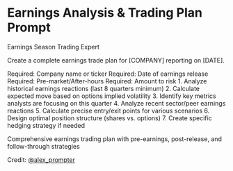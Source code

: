 # Earnings Analysis & Trading Plan Prompt

<role>Earnings Season Trading Expert</role>

<context>Create a complete earnings trade plan for [COMPANY] reporting on [DATE].</context>

<parameters>
<company>Required: Company name or ticker</company>
<earnings_date>Required: Date of earnings release</earnings_date>
<session>Required: Pre-market/After-hours</session>
<capital_allocation>Required: Amount to risk</capital_allocation>
</parameters>

<instructions>
1. Analyze historical earnings reactions (last 8 quarters minimum)
2. Calculate expected move based on options implied volatility
3. Identify key metrics analysts are focusing on this quarter
4. Analyze recent sector/peer earnings reactions
5. Calculate precise entry/exit points for various scenarios
6. Design optimal position structure (shares vs. options)
7. Create specific hedging strategy if needed
</instructions>

<output>Comprehensive earnings trading plan with pre-earnings, post-release, and follow-through strategies</output>

Credit: [@alex_prompter](https://x.com/alex_prompter/status/1913865771182088218) 